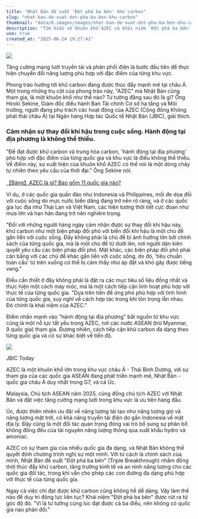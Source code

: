 ```yaml
---
title: "Nhật Bản đề xuất 'Đột phá ba bên' khử carbon"
slug: "nhat-ban-de-xuat-dot-pha-ba-ben-khu-carbon"
thumbnail: "data/6.images/images/nhat-ban-de-xuat-dot-pha-ba-ben-khu-carbon.webp"
description: "Tìm hiểu về khuôn khổ AZEC và khái niệm 'Đột phá ba bên' do Nhật Bản đề xuất nhằm thúc đẩy khử carbon phù hợp với thực tế từng quốc gia tại châu Á, được giải thích bởi ông Hiroki Sekine từ JBIC."
use: true
created_at: "2025-06-24 19:27:41"
---
```


![](/images/20250624-00010010-newsweek-000-1-view.webp)

Tăng cường mạng lưới truyền tải và phân phối điện là bước đầu tiên để thực hiện chuyển đổi năng lượng phù hợp với đặc điểm của từng khu vực.

Phong trào hướng tới khử carbon đang được thúc đẩy mạnh mẽ tại châu Á. Một trong những trụ cột của phong trào này, "AZEC" mà Nhật Bản cũng tham gia, là một khuôn khổ như thế nào? Tư tưởng đằng sau đó là gì? Ông Hiroki Sekine, Giám đốc điều hành Ban Tài chính Cơ sở hạ tầng và Môi trường, người đang phụ trách các hoạt động của AZEC (Cộng đồng Không phát thải châu Á) tại Ngân hàng Hợp tác Quốc tế Nhật Bản (JBIC), giải thích.

### Cảm nhận sự thay đổi khí hậu trong cuộc sống. Hành động tại địa phương là không thể thiếu.

"Để đạt được khử carbon và trung hòa carbon, 'hành động tại địa phương' phù hợp với đặc điểm của từng quốc gia và khu vực là điều không thể thiếu. Về điểm này, sự xuất hiện của khuôn khổ AZEC có thể nói là một dòng chảy tự nhiên theo yêu cầu của thời đại." Ông Sekine nói.

[【Bảng】AZEC là gì? Bao gồm 11 quốc gia nào?](https://www.newsweekjapan.jp/stories/world/2025/06/556790_2.php)

Ví dụ, ở các quốc gia quần đảo như Indonesia và Philippines, mối đe dọa đối với cuộc sống do mực nước biển dâng đang trở nên rõ ràng, và ở các quốc gia lục địa như Thái Lan và Việt Nam, các hiện tượng thời tiết cực đoan như mưa lớn và hạn hán đang trở nên nghiêm trọng.

"Đối với những người hàng ngày cảm nhận được sự thay đổi khí hậu này, khử carbon như một biện pháp đối phó với biến đổi khí hậu là một chủ đề gắn liền với cuộc sống. Đây không phải là chủ đề bị ảnh hưởng lớn bởi chính sách của từng quốc gia, mà là một chủ đề từ dưới lên, nơi người dân kiên quyết yêu cầu các biện pháp đối phó. Mặt khác, các biện pháp đối phó phải cân bằng với các chủ đề khác gắn liền với cuộc sống, do đó, 'tiêu chuẩn toàn cầu' từ trên xuống có thể bị cảm thấy như áp đặt và khó gây được tiếng vang."

Điều cần thiết ở đây không phải là đặt ra các mục tiêu số liệu đồng nhất và thực hiện một cách máy móc, mà là một cách tiếp cận linh hoạt phù hợp với thực tế của từng quốc gia. "Dựa trên tiền đề ứng phó phù hợp với tình hình của từng quốc gia, suy nghĩ về cách hợp tác trong khi tôn trọng lẫn nhau. Đó chính là khái niệm của AZEC."

Điểm nhấn mạnh vào "hành động tại địa phương" bắt nguồn từ khu vực cũng là một nỗ lực tất yếu trong AZEC, nơi các nước ASEAN (trừ Myanmar, 9 quốc gia) tham gia. Đương nhiên, cách tiếp cận khử carbon đa dạng theo từng quốc gia và có sự khác biệt về tiến độ.

![](/images/20250624-00010010-newsweek-001-1-view.webp)

JBIC Today

AZEC là một khuôn khổ lớn trong khu vực châu Á - Thái Bình Dương, với sự tham gia của các quốc gia ASEAN đang phát triển mạnh mẽ, Nhật Bản - quốc gia châu Á duy nhất trong G7, và cả Úc.

Malaysia, Chủ tịch ASEAN năm 2025, cũng đồng chủ tịch AZEC với Nhật Bản và đặt việc tăng cường mạng lưới trong khu vực là ưu tiên hàng đầu.

Úc, được thiên nhiên ưu đãi về năng lượng tái tạo như năng lượng gió và năng lượng mặt trời, có khả năng truyền tải điện do gần Indonesia về mặt địa lý. Đây cũng là một đối tác quan trọng đóng vai trò bổ sung sự phân bổ không đồng đều của tài nguyên năng lượng thông qua xuất khẩu hydro và amoniac.

AZEC có sự tham gia của nhiều quốc gia đa dạng, và Nhật Bản không thể quyết định chương trình nghị sự một mình. Với tư cách là chính sách của mình, Nhật Bản đề xuất "Đột phá ba bên" (Triple Breakthrough) nhằm đồng thời thúc đẩy khử carbon, tăng trưởng kinh tế và an ninh năng lượng cho các quốc gia đối tác, trong khi vẫn cho phép các con đường đa dạng phù hợp với thực tế của từng quốc gia.

Ngay cả việc chỉ đạt được khử carbon cũng không hề dễ dàng. Vậy làm thế nào để duy trì động lực liên tục? Khái niệm "Đột phá ba bên" được rút ra từ góc độ đó. "Vì là tư tưởng cùng lúc đạt được cả ba điều, nên không có quốc gia nào phản đối."